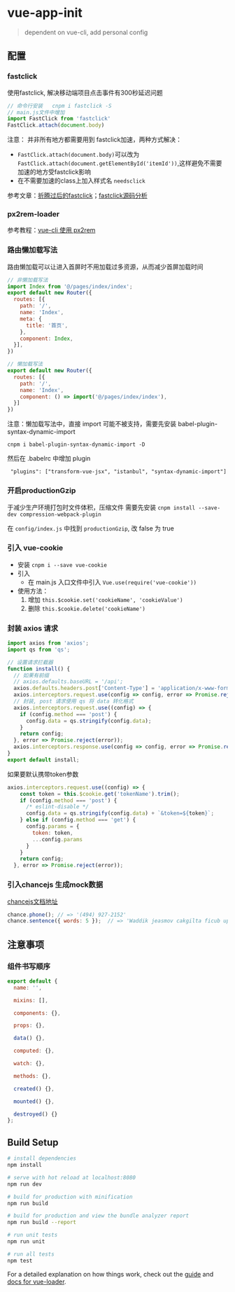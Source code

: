 # vue-app-init
> dependent on vue-cli, add personal config

## 配置
### fastclick
使用fastclick, 解决移动端项目点击事件有300秒延迟问题
```js
// 命令行安装   cnpm i fastclick -S
// main.js文件中增加
import FastClick from 'fastclick'
FastClick.attach(document.body)
```
注意：
并非所有地方都需要用到 fastclick加速，两种方式解决：
- `FastClick.attach(document.body)`可以改为`FastClick.attach(document.getElementById('itemId'))`,这样避免不需要加速的地方受fastclick影响
- 在不需要加速的class上加入样式名 `needsclick`

参考文章：[折腾过后的fastclick](https://blog.csdn.net/jiunizhuai/article/details/80887668)；[fastclick源码分析](https://www.cnblogs.com/vajoy/p/5522114.html)

### px2rem-loader
参考教程：[vue-cli 使用 px2rem](https://shimo.im/docs/38m7jKtwrgQ7w2m1/)

### 路由懒加载写法
路由懒加载可以让进入首屏时不用加载过多资源，从而减少首屏加载时间

```js
// 非懒加载写法
import Index from '@/pages/index/index';
export default new Router({
  routes: [{
    path: '/',
    name: 'Index',
    meta: {
      title: '首页',
    },
    component: Index,
  }],
})

// 懒加载写法
export default new Router({
  routes: [{
    path: '/',
    name: 'Index',
    component: () => import('@/pages/index/index'),
  }]
})
```

注意：懒加载写法中，直接 import 可能不被支持，需要先安装 babel-plugin-syntax-dynamic-import
```
cnpm i babel-plugin-syntax-dynamic-import -D
```

然后在 .babelrc 中增加 plugin
```
 "plugins": ["transform-vue-jsx", "istanbul", "syntax-dynamic-import"]
```

### 开启productionGzip
于减少生产环境打包时文件体积，压缩文件
需要先安装 `cnpm install --save-dev compression-webpack-plugin`

在 `config/index.js` 中找到 `productionGzip`, 改 false 为 true


### 引入 vue-cookie
- 安装 `cnpm i --save vue-cookie` 
- 引入
    - 在 main.js 入口文件中引入  `Vue.use(require('vue-cookie'))`
- 使用方法：
    1. 增加   `this.$cookie.set('cookieName', 'cookieValue')`
    2. 删除    `this.$cookie.delete('cookieName')`


### 封装 axios 请求
```js
import axios from 'axios';
import qs from 'qs';

// 设置请求拦截器
function install() {
  // 如果有前缀
  // axios.defaults.baseURL = '/api';
  axios.defaults.headers.post['Content-Type'] = 'application/x-www-form-urlencoded';
  axios.interceptors.request.use(config => config, error => Promise.reject(error));
  // 封装, post 请求使用 qs 将 data 转化格式
  axios.interceptors.request.use((config) => {
    if (config.method === 'post') {
      config.data = qs.stringify(config.data);
    }
    return config;
  }, error => Promise.reject(error));
  axios.interceptors.response.use(config => config, error => Promise.reject(error));
}
export default install;
```

如果要默认携带token参数
```js
axios.interceptors.request.use((config) => {
    const token = this.$cookie.get('tokenName').trim();
    if (config.method === 'post') {
      /* eslint-disable */
      config.data = qs.stringify(config.data) + `&token=${token}`;
    } else if (config.method === 'get') {
      config.params = {
        token: token,
        ...config.params
      }
    }
    return config;
  }, error => Promise.reject(error));
```

### 引入chancejs 生成mock数据
[chancejs文档地址](https://chancejs.com/location/phone.html)
```js
chance.phone(); // => '(494) 927-2152'
chance.sentence({ words: 5 });  // => 'Waddik jeasmov cakgilta ficub up.'
```

## 注意事项
### 组件书写顺序
```js
export default {
  name: '',

  mixins: [],

  components: {},

  props: {},

  data() {},

  computed: {},

  watch: {},

  methods: {},

  created() {},

  mounted() {},

  destroyed() {}
};

```

## Build Setup

``` bash
# install dependencies
npm install

# serve with hot reload at localhost:8080
npm run dev

# build for production with minification
npm run build

# build for production and view the bundle analyzer report
npm run build --report

# run unit tests
npm run unit

# run all tests
npm test
```

For a detailed explanation on how things work, check out the [guide](http://vuejs-templates.github.io/webpack/) and [docs for vue-loader](http://vuejs.github.io/vue-loader).
